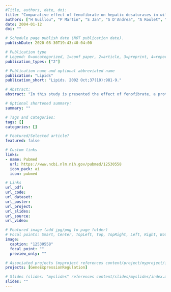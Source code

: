 ```yaml
---
#Title, authors, date, doi:
title: "Comparative effect of fenofibrate on hepatic desaturases in wild-type and peroxisome proliferator-activated receptor alpha-deficient mice."
authors: ["H Guillou", "P Martin", "S Jan", "S D'Andrea", "A Roulet", "D Catheline", "V Rioux", "T Pineau", "P Legrand"]
date: 2004-01-12
doi: ""

# Schedule page publish date (NOT publication date).
publishDate: 2020-08-30T19:43:40-04:00

# Publication type
# Legend: 0=uncategorized, 1=conf paper, 2=article, 3=preprint, 4=report, 5=book, 6=book chapter, 7=thesis, 8=patent
publication_types: ["2"]

# Publication name and optional abbreviated name
publication: "Lipids"
publication_short: "Lipids. 2002 Oct;37(10):981-9."

# Abstract:
abstract: "In this study is presented the effect of fenofibrate, a prototypical peroxisome proliferator of the fibrate class, on wild-type and peroxisome proliferator-activated receptor alpha (PPARalpha)-/- mouse liver FA profile, desaturase mRNA levels, and activities. We established that, following peroxisome proliferator exposure, the hepatic FA profile was greatly modified. These modifications in hepatic FA content required the expression of PPARalpha, as they are suppressed in transgenic mice deficient in this nuclear receptor. Following peroxisome proliferator exposure, delta6- and delta5-desaturase mRNA levels and activities were increased in wild-type but not in PPARalpha-deficient mouse liver. These results suggest the involvement of PPARalpha in the control of hepatic delta6- and delta5-desaturases in mice. Their roles in minimizing long-chain PUFA depletion in the liver during peroxisome proliferator exposure are discussed."

# Optional shortened summary:
summary: ""

# Tags and categories:
tags: []
categories: []

# Featured/Selected article?
featured: false

# Custom links
links:
- name: Pubmed
  url: https://www.ncbi.nlm.nih.gov/pubmed/12530558
  icon_pack: ai
  icon: pubmed

# Links
url_pdf:
url_code:
url_dataset:
url_poster:
url_project:
url_slides:
url_source:
url_video:

# Featured image (add jpg/png to page folder)
# Focal points: Smart, Center, TopLeft, Top, TopRight, Left, Right, BottomLeft, Bottom, BottomRight
image: 
  caption: "12530558"
  focal_point: ""
  preview_only: ""

# Associated projects (myproject references content/project/myproject/index.md)
projects: [GeneExpressionRegulation]

# Slides (slides: "myslides" references content/slides/myslides/index.md)
slides: ""
---
```

